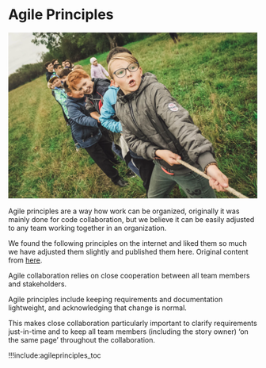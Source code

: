 # Agile Principles

![](img/agile_team_kids.png)

Agile principles are a way how work can be organized, originally it was mainly done for code collaboration, but we believe it can be easily adjusted to any team working together in an organization.

We found the following principles on the internet and liked them so much we have adjusted them slightly and published them here. Original content from [here](https://www.101ways.com/category/10-key-principles-of-agile/).

Agile collaboration relies on close cooperation between all team members and stakeholders.

Agile principles include keeping requirements and documentation lightweight, and acknowledging that change is normal.

This makes close collaboration particularly important to clarify requirements just-in-time and to keep all team members (including the story owner) ‘on the same page’ throughout the collaboration.

!!!include:agileprinciples_toc